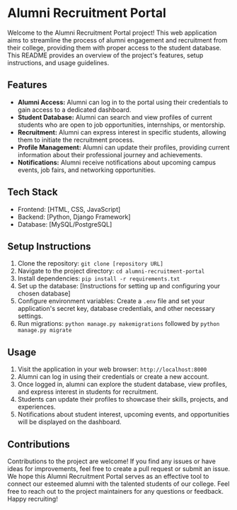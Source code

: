 # Alumni Recruitment Portal

Welcome to the Alumni Recruitment Portal project! This web application aims to streamline the process of alumni engagement and recruitment from their college, providing them with proper access to the student database. This README provides an overview of the project's features, setup instructions, and usage guidelines.

## Features

- **Alumni Access:** Alumni can log in to the portal using their credentials to gain access to a dedicated dashboard.
- **Student Database:** Alumni can search and view profiles of current students who are open to job opportunities, internships, or mentorship.
- **Recruitment:** Alumni can express interest in specific students, allowing them to initiate the recruitment process.
- **Profile Management:** Alumni can update their profiles, providing current information about their professional journey and achievements.
- **Notifications:** Alumni receive notifications about upcoming campus events, job fairs, and networking opportunities.

## Tech Stack

- Frontend: [HTML, CSS, JavaScript]
- Backend: [Python, Django Framework]
- Database: [MySQL/PostgreSQL]


## Setup Instructions

1. Clone the repository: `git clone [repository URL]`
2. Navigate to the project directory: `cd alumni-recruitment-portal`
3. Install dependencies: `pip install -r requirements.txt`
4. Set up the database: [Instructions for setting up and configuring your chosen database]
5. Configure environment variables: Create a `.env` file and set your application's secret key, database credentials, and other necessary settings.
6. Run migrations: `python manage.py makemigrations` followed by `python manage.py migrate`


## Usage

1. Visit the application in your web browser: `http://localhost:8000`
2. Alumni can log in using their credentials or create a new account.
3. Once logged in, alumni can explore the student database, view profiles, and express interest in students for recruitment.
4. Students can update their profiles to showcase their skills, projects, and experiences.
5. Notifications about student interest, upcoming events, and opportunities will be displayed on the dashboard.
## Contributions
Contributions to the project are welcome! If you find any issues or have ideas for improvements, feel free to create a pull request or submit an issue.
We hope this Alumni Recruitment Portal serves as an effective tool to connect our esteemed alumni with the talented students of our college. Feel free to reach out to the project maintainers for any questions or feedback.
Happy recruiting!
